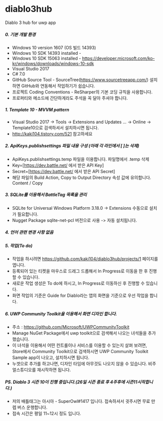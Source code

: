 ﻿# diablo3hub
Diablo 3 hub for uwp app

##### 0. 기본 개발 환경
* Windows 10 version 1607 (OS 빌드 14393)
* Windows 10 SDK 14393 installed -  
* Windows 10 SDK 15063 installed - https://developer.microsoft.com/ko-kr/windows/downloads/windows-10-sdk
* Visual Studio 2017
* C# 7.0
* GitHub Source Tool - SourceTree(https://www.sourcetreeapp.com/) 설치하면 GitHub와 연동해서 작업하기가 쉽습니다.
* 프로젝트 Coding Conventions - ReSharper의 기본 코딩 규칙을 사용합니다.
* 프로퍼티와 메소드에 간단하게라도 주석을 꼭 달아 주셔야 합니다.


##### 1. Template 10 - MVVM pattern
* Visual Studio 2017 -> Tools -> Extensions and Updates ... -> Online -> Template10으로 검색하셔서 설치하시면 됩니다.
* http://kaki104.tistory.com/521 참고하세요

##### 2. ApiKeys.publishsettings 파일 내용 구성 (아래 각 라인에서 [ ]는 삭제)
* ApiKeys.publishsettings.temp 파일을 이용합니다. 파일명에서 .temp 삭제
* Key=[https://dev.battle.net/ 에서 받은 API Key]
* Secret=[https://dev.battle.net/ 에서 받은 API Secret]
* 해당 파일의 Build Action, Copy to Output Directory 속성 값에 유의합니다. Content / Copy


##### 3. SQLite를 이용해서 BattleTag 목록을 관리
* SQLite for Universal Windows Platform 3.18.0 -> Extensions 수동으로 설치가 필요합니다.
* Nugget Package sqlite-net-pcl 버전으로 사용 -> 자동 설치됩니다.

##### 4. 언어 관련 변경 사항 없음

##### 5. 작업(To do)
* 작업을 하시려면 https://github.com/kaki104/diablo3hub/projects/1 페이지를 엽니다.
* 등록되어 있는 티켓을 마우스로 드레그 드롭해서 In Progress로 이동을 한 후 진행할 수 있습니다.
* 새로운 작업 생성은 To do에 하시고, In Progress로 이동하신 후 진행할 수 있습니다.
* 화면 작업의 기준은 Guide for Diablo라는 앱의 화면을 기준으로 우선 작업을 합니다.


##### 6. UWP Community Toolkit을 이용해서 화면 디자인 합니다.
* 주소 : https://github.com/Microsoft/UWPCommunityToolkit
* Manage NuGet Package에서 uwp toolkit으로 검색해서 나오는 녀석들을 추가했습니다.
* 이 녀석을 이용해서 어떤 컨트롤이나 서비스를 이용할 수 있는지 살펴 보려면, Store에서 Community Toolkit으로 검색하시면 UWP Community Toolkit Sample app이 나오고, 설치하시면 됩니다.
* 누겟으로 추가를 하고나면, 디자인 타임에 아무것도 나오지 않을 수 있습니다. 비주얼스튜디오를 재시작하면 됩니다.


##### PS. Diablo 3 시즌 10이 진행 중입니다.(26일 시즌 종료 후 4주후에 시즌11시작합니다.)
* 저의 배틀태그는 아시아 - SuperOwl#1417 입니다. 접속하셔서 귓주시면 무료 만렙 버스 운행합니다.
* 접속 시간은 평일 11~12시 정도 입니다.
